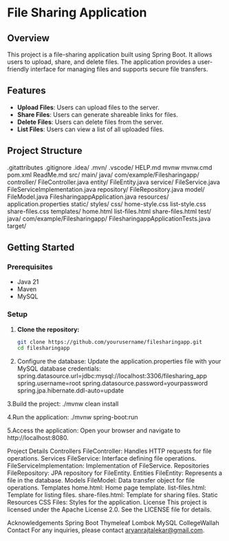 # File Sharing Application

## Overview

This project is a file-sharing application built using Spring Boot. It allows users to upload, share, and delete files. The application provides a user-friendly interface for managing files and supports secure file transfers.

## Features

- **Upload Files**: Users can upload files to the server.
- **Share Files**: Users can generate shareable links for files.
- **Delete Files**: Users can delete files from the server.
- **List Files**: Users can view a list of all uploaded files.

## Project Structure
.gitattributes .gitignore .idea/ .mvn/ .vscode/ HELP.md mvnw mvnw.cmd pom.xml ReadMe.md src/ main/ java/ com/example/Filesharingapp/ controller/ FileController.java entity/ FileEntity.java service/ FileService.java FileServiceImplementation.java repository/ FileRepository.java model/ FileModel.java FilesharingappApplication.java resources/ application.properties static/ styles/ css/ home-style.css list-style.css share-files.css templates/ home.html list-files.html share-files.html test/ java/ com/example/Filesharingapp/ FilesharingappApplicationTests.java target/

## Getting Started

### Prerequisites

- Java 21
- Maven
- MySQL

### Setup

1. **Clone the repository:**
   ```sh
   git clone https://github.com/yourusername/filesharingapp.git
   cd filesharingapp

2. Configure the database: Update the application.properties file with your MySQL database credentials:
spring.datasource.url=jdbc:mysql://localhost:3306/filesharing_app
spring.username=root
spring.datasource.password=yourpassword
spring.jpa.hibernate.ddl-auto=update

3.Build the project:
./mvnw clean install

4.Run the application:
./mvnw spring-boot:run

5.Access the application: Open your browser and navigate to http://localhost:8080.

Project Details
Controllers
FileController: Handles HTTP requests for file operations.
Services
FileService: Interface defining file operations.
FileServiceImplementation: Implementation of FileService.
Repositories
FileRepository: JPA repository for FileEntity.
Entities
FileEntity: Represents a file in the database.
Models
FileModel: Data transfer object for file operations.
Templates
home.html: Home page template.
list-files.html: Template for listing files.
share-files.html: Template for sharing files.
Static Resources
CSS Files: Styles for the application.
License
This project is licensed under the Apache License 2.0. See the LICENSE file for details.

Acknowledgements
Spring Boot
Thymeleaf
Lombok
MySQL
CollegeWallah
Contact
For any inquiries, please contact aryanrajtalekar@gmail.com. 
